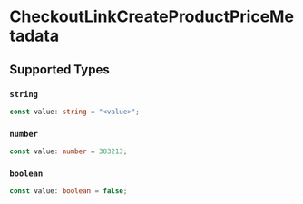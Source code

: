# CheckoutLinkCreateProductPriceMetadata


## Supported Types

### `string`

```typescript
const value: string = "<value>";
```

### `number`

```typescript
const value: number = 383213;
```

### `boolean`

```typescript
const value: boolean = false;
```

